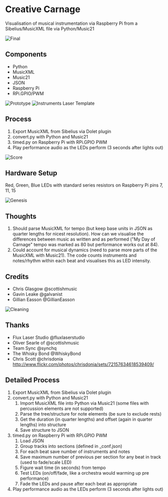 Creative Carnage
================
Visualisation of musical instrumentation via Raspberry Pi from a Sibelius/MusicXML file via Python/Music21

![Final](/photos/finalSmall.jpg)

Components
----------
- Python
- MusicXML
- Music21
- JSON
- Raspberry Pi
- RPi.GPIO/PWM

![Prototype](/photos/prototype.jpg) ![Instruments Laser Template](/laser/instrumentsSmall.png)

Process
-------
1. Export MusicXML from Sibelius via Dolet plugin
2. convert.py with Python and Music21
3. timed.py on Raspberry Pi with RPi.GPIO PWM
4. Play performance audio as the LEDs perform (3 seconds after lights out)

![Score](/photos/score.png)

Hardware Setup
--------------
Red, Green, Blue LEDs with standard series resistors on Raspberry Pi pins 7, 11, 15

![Genesis](/photos/genesis.jpg)

Thoughts
--------
1. Should parse MusicXML for tempo (but keep base units in JSON as quarter lengths for nicest resolution).
   How can we visualise the differences between music as written and as performed ("My Day of Carnage" tempo was marked as 80 but performance works out at 84).
2. Could account for musical dynamics (need to parse more parts of the MusicXML with Music21).
   The code counts instruments and notes/rhythm within each beat and visualises this as LED intensity.

Credits
-------
- Chris Glasgow @scottishmusic
- Gavin Leake @galvanist
- Gillian Easson @GillianEasson

![Cleaning](/photos/cleaning.jpg)

Thanks
------
- Flux Laser Studio @fluxlaserstudio
- Oliver Searle of @scottishmusic
- Team Sync @synchq
- The Whisky Bond @WhiskyBond
- Chris Scott @chrisdonia http://www.flickr.com/photos/chrisdonia/sets/72157634618539409/

Detailed Process
----------------
1. Export MusicXML from Sibelius via Dolet plugin
2. convert.py with Python and Music21
    1. Import MusicXML file into Python via Music21 (some files with percussion elements are not supported)
    2. Parse the tree/structure for note elements (be sure to exclude rests)
    3. Get the duration (in quarter lengths) and offset (again in quarter lengths) into structure
    4. Save structure to JSON
3. timed.py on Raspberry Pi with RPi.GPIO PWM
    1. Load JSON
    2. Group tracks into sections (defined in _conf.json)
    3. For each beat save number of instruments and notes
    4. Save maximum number of previous per section for any beat in track (used to fade/scale LED)
    5. Figure wait time (in seconds) from tempo
    6. Test LEDs (on/off/fade, like a orchestra would warming up pre performance)
    7. Fade the LEDs and pause after each beat as appropriate
4. Play performance audio as the LEDs perform (3 seconds after lights out)
